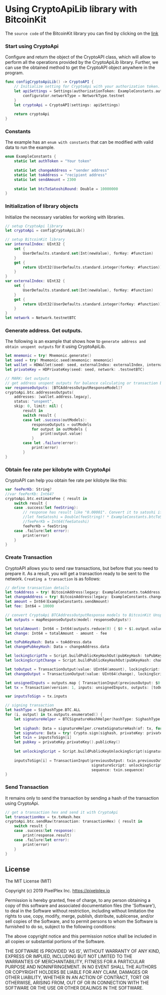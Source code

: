 # Using CryptoApiLib library with BitcoinKit

The `source code` of the BitcoinKit library you can find  by clicking on the [link](https://github.com/yenom/BitcoinKit)

### Start using CryptoApi

Сonfigure and return the object of the CryptoAPI class, which will allow to perform all the operations provided by the CryptoApiLib library.
Further, we can use the obtained method to get the CryptoAPI object anywhere in the program.
```swift
func configCryptoApiLib() -> CryptoAPI {
    // Initialize setting for CryptoApi with your authorization token.
    let apiSettings = Settings(authorizationToken: ExampleConstants.authToken) { configurator in
        configurator.networkType = NetworkType.testnet
    }
    let cryptoApi = CryptoAPI(settings: apiSettings)
    
    return cryptoApi
}
```
### Constants
The example has an `enum with constants` that can be modified with valid data to run the example.

```swift
enum ExampleConstants {
    static let authToken = "Your token"
    
    static let changeAddress = "sender address"
    static let toAddress = "recipient address"
    static let sendAmount = 2300
    
    static let btcToSatoshiRound: Double = 10000000
}
```
### Initialization of library objects
Initialize the necessary variables for working with libraries.
```swift
// setup CryptoApi library
let cryptoApi = configCryptoApiLib()

// setup BitcoinKit library
var internalIndex: UInt32 {
    set {
        UserDefaults.standard.set(Int(newValue), forKey: #function)
    }
    get {
        return UInt32(UserDefaults.standard.integer(forKey: #function))
    }
}
var externalIndex: UInt32 {
    set {
        UserDefaults.standard.set(Int(newValue), forKey: #function)
    }
    get {
        return UInt32(UserDefaults.standard.integer(forKey: #function))
    }
}
let network = Network.testnetBTC
```
### Generate address. Get outputs.
The following is an example that shows how to `generate address and obtain unspent outputs` for it using CryptoApiLib.
```swift
let mnemonic = try! Mnemonic.generate()
let seed = try! Mnemonic.seed(mnemonic: mnemonic)
let wallet = HDWallet(seed: seed, externalIndex: externalIndex, internalIndex: internalIndex, network: network)
let privateKey = HDPrivateKey(seed: seed, network: .testnetBTC)

// MARK: Get outputs
// get address unspent outputs for balance calculating or transaction building
var responseOutputs: [BTCAddressOutputResponseModel]?
cryptoApi.btc.addressesOutputs(
    addresses: [wallet.address.legacy],
    status: "unspent",
    skip: 0, limit: nil) {
        result in
        switch result {
        case let .success(outModels):
            responseOutputs = outModels
            for output in outModels {
                print(output.value)
            }
        case let .failure(error):
            print(error)
        }
}
```
### Obtain fee rate per kilobyte with CryptoApi
CryptoAPI can help you obtain fee rate per kilobyte like this:
```swift
var feePerKb: String?
//var feePerKb: Int64?
cryptoApi.btc.estimateFee { result in
    switch result {
    case .success(let feeString):
        // response has result like "0.00001". Convert it to satoshi if necessary.
        //let feeSatoshi = Double(feeString)! * ExampleConstants.btcToSatoshiRound
        //feePerKb = Int64(feeSatoshi)
        feePerKb = feeString
    case .failure(let error):
        print(error)
    }
}
```
### Create Transaction
CryptoAPI allows you to send raw transactions, but before that you need to prepare it. As a result, you will get a transaction ready to be sent to the network.
`Creating a transaction` is as follows:
```swift
// define transaction details
let toAddress = try! BitcoinAddress(legacy: ExampleConstants.toAddress)
let changeAddress = try! BitcoinAddress(legacy: ExampleConstants.changeAddress)
let amount = Int64(ExampleConstants.sendAmount)
let fee: Int64 = 10000

// convert CryptoApi BTCAddressOutputResponse models to BitcoinKit UnspentTransaction objects
let outputs = mapResponseOutputs(model: responseOutputs!)

let totalAmount: Int64 = Int64(outputs.reduce(0) { $0 + $1.output.value })
let change: Int64 = totalAmount - amount - fee

let toPubKeyHash: Data = toAddress.data
let changePubkeyHash: Data = changeAddress.data

let lockingScriptTo = Script.buildPublicKeyHashOut(pubKeyHash: toPubKeyHash)
let lockingScriptChange = Script.buildPublicKeyHashOut(pubKeyHash: changePubkeyHash)

let toOutput = TransactionOutput(value: UInt64(amount), lockingScript: lockingScriptTo)
let changeOutput = TransactionOutput(value: UInt64(change), lockingScript: lockingScriptChange)

let unsignedInputs = outputs.map { TransactionInput(previousOutput: $0.outpoint, signatureScript: Data(), sequence: UInt32.max) }
let tx = Transaction(version: 1, inputs: unsignedInputs, outputs: [toOutput, changeOutput], lockTime: 0)

var inputsToSign = tx.inputs

// signing transaction
let hashType = SighashType.BTC.ALL
for (i, output) in tx.outputs.enumerated() {
    let signatureHelper = BTCSignatureHashHelper(hashType: SighashType.BTC.ALL)
    
    let sighash: Data = signatureHelper.createSignatureHash(of: tx, for: output, inputIndex: i)
    let signature: Data = try! Crypto.sign(sighash, privateKey: privateKey.privateKey())
    let txin = inputsToSign[i]
    let pubkey = privateKey.privateKey().publicKey()
    
    let unlockingScript = Script.buildPublicKeyUnlockingScript(signature: signature, pubkey: pubkey, hashType: hashType)
    
    inputsToSign[i] = TransactionInput(previousOutput: txin.previousOutput,
                                       signatureScript: unlockingScript,
                                       sequence: txin.sequence)
}
```
### Send Transaction
It remains only to send the transaction by sending a hash of the transaction using CryptoApi.
```swift
// get a transaction hex and send it with CryptoApi
let transactionHex = tx.txHash.hex
cryptoApi.btc.sendRaw(transaction: transactionHex) { result in
    switch result {
    case .success(let response):
        print(response.result)
    case .failure(let error):
        print(error)
    }
}
```

## License

The MIT License (MIT)

Copyright (c) 2019 PixelPlex Inc. <https://pixelplex.io>

Permission is hereby granted, free of charge, to any person obtaining
a copy of this software and associated documentation files (the
'Software'), to deal in the Software without restriction, including
without limitation the rights to use, copy, modify, merge, publish,
distribute, sublicense, and/or sell copies of the Software, and to
permit persons to whom the Software is furnished to do so, subject to
the following conditions:

The above copyright notice and this permission notice shall be
included in all copies or substantial portions of the Software.

THE SOFTWARE IS PROVIDED 'AS IS', WITHOUT WARRANTY OF ANY KIND,
EXPRESS OR IMPLIED, INCLUDING BUT NOT LIMITED TO THE WARRANTIES OF
MERCHANTABILITY, FITNESS FOR A PARTICULAR PURPOSE AND NONINFRINGEMENT.
IN NO EVENT SHALL THE AUTHORS OR COPYRIGHT HOLDERS BE LIABLE FOR ANY
CLAIM, DAMAGES OR OTHER LIABILITY, WHETHER IN AN ACTION OF CONTRACT,
TORT OR OTHERWISE, ARISING FROM, OUT OF OR IN CONNECTION WITH THE
SOFTWARE OR THE USE OR OTHER DEALINGS IN THE SOFTWARE.

